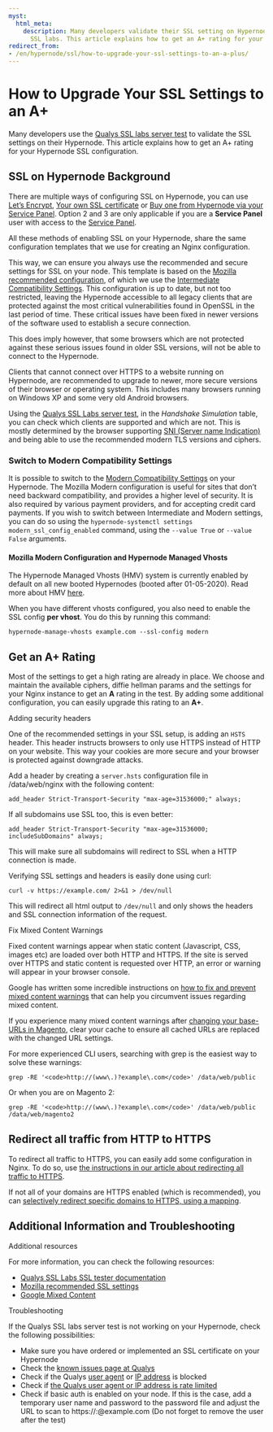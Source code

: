 ```yaml
---
myst:
  html_meta:
    description: Many developers validate their SSL setting on Hypernode with Qualys
      SSL labs. This article explains how to get an A+ rating for your SSL configuration.
redirect_from:
- /en/hypernode/ssl/how-to-upgrade-your-ssl-settings-to-an-a-plus/
---
```


<!-- source: https://support.hypernode.com/en/hypernode/ssl/how-to-upgrade-your-ssl-settings-to-an-a-plus/ -->

# How to Upgrade Your SSL Settings to an A+

Many developers use the [Qualys SSL labs server test](https://www.ssllabs.com/ssltest/) to validate the SSL settings on their Hypernode. This article explains how to get an A+ rating for your Hypernode SSL configuration.

## SSL on Hypernode Background

There are multiple ways of configuring SSL on Hypernode, you can use [Let’s Encrypt](https://support.hypernode.com/en/hypernode/ssl/how-to-use-let-s-encrypt-on-hypernode), [Your own SSL certificate](https://support.hypernode.com/knowledgebase/use-ssl-certificates-on-your-hypernode/) or [Buy one from Hypernode via your Service Panel](https://support.hypernode.com/knowledgebase/link-ssl-certificate-hypernode/). Option 2 and 3 are only applicable if you are a **Service Panel** user with access to the [Service Panel](https://service.byte.nl/).

All these methods of enabling SSL on your Hypernode, share the same configuration templates that we use for creating an Nginx configuration.

This way, we can ensure you always use the recommended and secure settings for SSL on your node. This template is based on the [Mozilla recommended configuration](https://wiki.mozilla.org/Security/Server_Side_TLS#Recommended_configurations), of which we use the [Intermediate Compatibility Settings](https://wiki.mozilla.org/Security/Server_Side_TLS#Intermediate_compatibility). This configuration is up to date, but not too restricted, leaving the Hypernode accessible to all legacy clients that are protected against the most critical vulnerabilities found in OpenSSL in the last period of time. These critical issues have been fixed in newer versions of the software used to establish a secure connection.

This does imply however, that some browsers which are not protected against these serious issues found in older SSL versions, will not be able to connect to the Hypernode.

Clients that cannot connect over HTTPS to a website running on Hypernode, are recommended to upgrade to newer, more secure versions of their browser or operating system. This includes many browsers running on Windows XP and some very old Android browsers.

Using the [Qualys SSL Labs server test](https://www.ssllabs.com/ssltest/), in the *Handshake Simulation* table, you can check which clients are supported and which are not. This is mostly determined by the browser supporting [SNI (Server name Indication)](https://en.wikipedia.org/wiki/Server_Name_Indication) and being able to use the recommended modern TLS versions and ciphers.

### Switch to Modern Compatibility Settings

It is possible to switch to the [Modern Compatibility Settings](https://wiki.mozilla.org/Security/Server_Side_TLS#Modern_compatibility) on your Hypernode. The Mozilla Modern configuration is useful for sites that don’t need backward compatibility, and provides a higher level of security. It is also required by various payment providers, and for accepting credit card payments. If you wish to switch between Intermediate and Modern settings, you can do so using the `hypernode-systemctl settings modern_ssl_config_enabled` command, using the `--value True` or `--value False` arguments.

#### Mozilla Modern Configuration and Hypernode Managed Vhosts

The Hypernode Managed Vhosts (HMV) system is currently enabled by default on all new booted Hypernodes (booted after 01-05-2020). Read more about HMV [here](https://support.hypernode.com/en/hypernode/nginx/hypernode-managed-vhosts).

When you have different vhosts configured, you also need to enable the SSL config **per vhost**. You do this by running this command:

```nginx
hypernode-manage-vhosts example.com --ssl-config modern
```

## Get an A+ Rating

Most of the settings to get a high rating are already in place. We choose and maintain the available ciphers, diffie hellman params and the settings for your Nginx instance to get an **A** rating in the test. By adding some additional configuration, you can easily upgrade this rating to an **A+**.

Adding security headers

One of the recommended settings in your SSL setup, is adding an `HSTS` header. This header instructs browsers to only use HTTPS instead of HTTP on your website. This way your cookies are more secure and your browser is protected against downgrade attacks.

Add a header by creating a `server.hsts` configuration file in /data/web/nginx with the following content:

```nginx
add_header Strict-Transport-Security "max-age=31536000;" always;
```

If all subdomains use SSL too, this is even better:

```nginx
add_header Strict-Transport-Security "max-age=31536000; includeSubDomains" always;
```

This will make sure all subdomains will redirect to SSL when a HTTP connection is made.

Verifying SSL settings and headers is easily done using curl:

```nginx
curl -v https://example.com/ 2>&1 > /dev/null
```

This will redirect all html output to `/dev/null` and only shows the headers and SSL connection information of the request.

Fix Mixed Content Warnings

Fixed content warnings appear when static content (Javascript, CSS, images etc) are loaded over both HTTP and HTTPS.
If the site is served over HTTPS and static content is requested over HTTP, an error or warning will appear in your browser console.

Google has written some incredible instructions on [how to fix and prevent mixed content warnings](https://developers.google.com/web/fundamentals/security/prevent-mixed-content/fixing-mixed-content) that can help you circumvent issues regarding mixed content.

If you experience many mixed content warnings after [changing your base-URLs in Magento](https://support.hypernode.com/knowledgebase/change-magento-baseurl/), clear your cache to ensure all cached URLs are replaced with the changed URL settings.

For more experienced CLI users, searching with grep is the easiest way to solve these warnings:

```nginx
grep -RE '<code>http://(www\.)?example\.com</code>' /data/web/public
```

Or when you are on Magento 2:

```nginx
grep -RE '<code>http://(www\.)?example\.com</code>' /data/web/public /data/web/magento2
```

## Redirect all traffic from HTTP to HTTPS

To redirect all traffic to HTTPS, you can easily add some configuration in Nginx.
To do so, use [the instructions in our article about redirecting all traffic to HTTPS](https://support.hypernode.com/knowledgebase/redirect-all-http-traffic-to-https-in-nginx/).

If not all of your domains are HTTPS enabled (which is recommended), you can [selectively redirect specific domains to HTTPS, using a mapping](https://support.hypernode.com/knowledgebase/redirect-specific-domains-urls-https/).

## Additional Information and Troubleshooting

Additional resources

For more information, you can check the following resources:

- [Qualys SSL Labs SSL tester documentation](https://www.ssllabs.com/projects/documentation/index.html)
- [Mozilla recommended SSL settings](https://wiki.mozilla.org/Security/Server_Side_TLS)
- [Google Mixed Content](https://developers.google.com/web/fundamentals/security/prevent-mixed-content/what-is-mixed-content)

Troubleshooting

If the Qualys SSL labs server test is not working on your Hypernode, check the following possibilities:

- Make sure you have ordered or implemented an SSL certificate on your Hypernode
- Check the [known issues page at Qualys](https://community.qualys.com/docs/DOC-4865)
- Check if the Qualys [user agent](https://support.hypernode.com/knowledgebase/blocking-user-agents-referrers/) or [IP address](https://support.hypernode.com/knowledgebase/blocking-allowing-ip-addresses-in-nginx/) is blocked
- Check if [the Qualys user agent or IP address is rate limited](https://support.hypernode.com/knowledgebase/resolving-429-many-requests/)
- Check if basic auth is enabled on your node. If this is the case, add a temporary user name and password to the password file and adjust the URL to scan to https://:@example.com (Do not forget to remove the user after the test)
